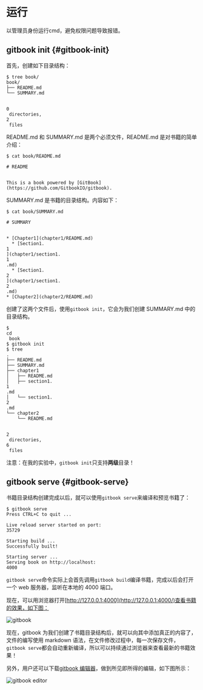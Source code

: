 # 运行

以管理员身份运行cmd，避免权限问题导致报错。

## gitbook init {#gitbook-init}

首先，创建如下目录结构：

```
$ tree book/
book/
├── README.md
└── SUMMARY.md


0
 directories, 
2
 files
```

README.md 和 SUMMARY.md 是两个必须文件，README.md 是对书籍的简单介绍：

```
$ cat book/README.md 

# README


This is a book powered by [GitBook](https://github.com/GitbookIO/gitbook).
```

SUMMARY.md 是书籍的目录结构。内容如下：

```
$ cat book/SUMMARY.md 

# SUMMARY


* [Chapter1](chapter1/README.md)
  * [Section1.
1
](chapter1/section1.
1
.md)
  * [Section1.
2
](chapter1/section1.
2
.md)
* [Chapter2](chapter2/README.md)
```

创建了这两个文件后，使用`gitbook init`，它会为我们创建 SUMMARY.md 中的目录结构。

```
$ 
cd
 book
$ gitbook init
$ tree
.
├── README.md
├── SUMMARY.md
├── chapter1
│   ├── README.md
│   ├── section1.
1
.md
│   └── section1.
2
.md
└── chapter2
    └── README.md


2
 directories, 
6
 files
```

注意：在我的实验中，`gitbook init`只支持**两级**目录！

## gitbook serve {#gitbook-serve}

书籍目录结构创建完成以后，就可以使用`gitbook serve`来编译和预览书籍了：

```
$ gitbook serve
Press CTRL+C to quit ...

Live reload server started on port: 
35729

Starting build ...
Successfully built!

Starting server ...
Serving book on http://localhost:
4000
```

`gitbook serve`命令实际上会首先调用`gitbook build`编译书籍，完成以后会打开一个 web 服务器，监听在本地的 4000 端口。

现在，可以用浏览器打开[http://127.0.0.1:4000](http://127.0.0.1:4000/)查看书籍的效果，如下图：

![](http://www.chengweiyang.cn/gitbook/assets/basic-usage/gitbook-sample.png "gitbook")

现在，gitbook 为我们创建了书籍目录结构后，就可以向其中添加真正的内容了，文件的编写使用 markdown 语法，在文件修改过程中，每一次保存文件，`gitbook serve`都会自动重新编译，所以可以持续通过浏览器来查看最新的书籍效果！

另外，用户还可以下载[gitbook 编辑器](https://github.com/GitbookIO/editor)，做到所见即所得的编辑，如下图所示：

![](http://www.chengweiyang.cn/gitbook/assets/basic-usage/gitbook-editor.png "gitbook editor")

